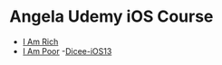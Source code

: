 # Angela Udemy iOS Course

- [I Am Rich](https://github.com/pradyotprksh/development_learning/tree/main/ios/ios_angela_udemy/i_am_rich)
- [I Am Poor](https://github.com/pradyotprksh/development_learning/tree/main/ios/ios_angela_udemy/i_am_poor)
-[Dicee-iOS13](https://github.com/pradyotprksh/development_learning/tree/main/ios/ios_angela_udemy/Dicee-iOS13)
